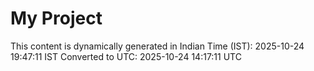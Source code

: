 # My Project

This content is dynamically generated in Indian Time (IST): 2025-10-24 19:47:11 IST
Converted to UTC: 2025-10-24 14:17:11 UTC
